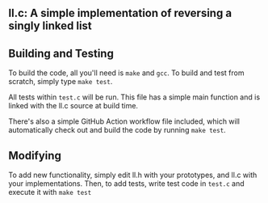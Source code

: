 ## ll.c: A simple implementation of reversing a singly linked list

## Building and Testing

To build the code, all you'll need is `make` and `gcc`. To build and test from scratch, simply type `make test`.

All tests within `test.c` will be run. This file has a simple main function and is linked with the ll.c source at build time.

There's also a simple GitHub Action workflow file included, which will automatically check out and build the code by running `make test`.

## Modifying

To add new functionality, simply edit ll.h with your prototypes, and ll.c with your implementations. Then, to add tests, write test code in `test.c` and execute it with `make test`
